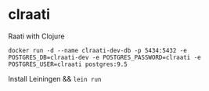 # clraati

Raati with Clojure

`docker run -d --name clraati-dev-db -p 5434:5432 -e POSTGRES_DB=clraati-dev -e POSTGRES_PASSWORD=clraati -e POSTGRES_USER=clraati postgres:9.5`

Install Leiningen && `lein run`

